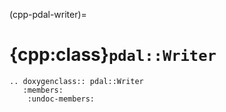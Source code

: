 (cpp-pdal-writer)=

# {cpp:class}`pdal::Writer`

```{eval-rst}
.. doxygenclass:: pdal::Writer
   :members:
    :undoc-members:

```
